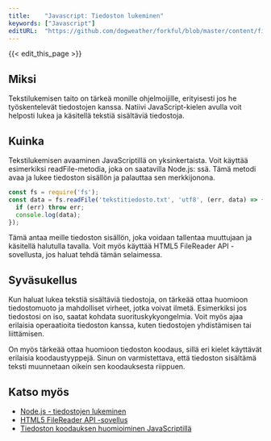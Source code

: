 ```yaml
---
title:    "Javascript: Tiedoston lukeminen"
keywords: ["Javascript"]
editURL:  "https://github.com/dogweather/forkful/blob/master/content/fi/javascript/reading-a-text-file.md"
---
```


{{< edit_this_page >}}

## Miksi

Tekstilukemisen taito on tärkeä monille ohjelmoijille, erityisesti jos he työskentelevät tiedostojen kanssa. Natiivi JavaScript-kielen avulla voit helposti lukea ja käsitellä tekstiä sisältäviä tiedostoja.

## Kuinka

Tekstilukemisen avaaminen JavaScriptillä on yksinkertaista. Voit käyttää esimerkiksi readFile-metodia, joka on saatavilla Node.js: ssä. Tämä metodi avaa ja lukee tiedoston sisällön ja palauttaa sen merkkijonona.

```Javascript
const fs = require('fs');
const data = fs.readFile('tekstitiedosto.txt', 'utf8', (err, data) => {
  if (err) throw err;
  console.log(data);
});
```

Tämä antaa meille tiedoston sisällön, joka voidaan tallentaa muuttujaan ja käsitellä halutulla tavalla. Voit myös käyttää HTML5 FileReader API -sovellusta, jos haluat tehdä tämän selaimessa.

## Syväsukellus

Kun haluat lukea tekstiä sisältäviä tiedostoja, on tärkeää ottaa huomioon tiedostomuoto ja mahdolliset virheet, jotka voivat ilmetä. Esimerkiksi jos tiedostosi on iso, saatat kohdata suorituskykyongelmia. Voit myös ajaa erilaisia operaatioita tiedoston kanssa, kuten tiedostojen yhdistämisen tai liittämisen.

On myös tärkeää ottaa huomioon tiedoston koodaus, sillä eri kielet käyttävät erilaisia koodaustyyppejä. Sinun on varmistettava, että tiedoston sisältämä teksti muunnetaan oikein sen koodauksesta riippuen.

## Katso myös

- [Node.js - tiedostojen lukeminen](https://nodejs.org/api/fs.html#fs_fs_readfile_path_options_callback)
- [HTML5 FileReader API -sovellus](https://developer.mozilla.org/en-US/docs/Web/API/FileReader)
- [Tiedoston koodauksen huomioiminen JavaScriptillä](https://www.w3docs.com/snippets/javascript/how-to-detect-the-text-encoding-of-a-file.html)